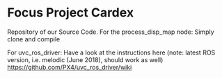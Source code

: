# Focus Project Cardex

Repository of our Source Code.
For the process_disp_map node: Simply clone and compile

For uvc_ros_driver:
Have a look at the instructions here (note: latest ROS version, i.e. melodic (June 2018), should work as well)
https://github.com/PX4/uvc_ros_driver/wiki
